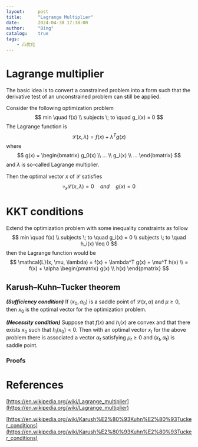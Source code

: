 ```yaml
---
layout:     post
title:      "Lagrange Multiplier"
date:       2024-04-30 17:38:00
author:     "Bing"
catalog:    true
tags:
    - 凸优化
---
```


# Lagrange multiplier
The basic idea is to convert a constrained problem into a form such that the derivative test of an unconstrained problem can still be applied.

Consider the following optimization problem
$$
    min \quad f(x)
    \\
    subjects \; to \quad g_i(x) = 0
$$
The Lagrange function is
$$
    \mathcal{L}(x, \lambda) = f(x) + \lambda^T g(x)
$$
where
$$
    g(x) = \begin{bmatrix}
        g_0(x) \\
        ... \\
        g_i(x) \\
        ...
    \end{bmatrix}
$$
and $\lambda$ is so-called Lagrange multiplier.

Then the optimal vector $x$ of $\mathcal{L}$ satisfies
$$
    \triangledown_x \mathcal{L}(x, \lambda) = 0 \quad and \quad g(x) = 0
$$

# KKT conditions
Extend the optimization problem with some inequality constraints as follow
$$
    min \quad f(x)
    \\
    subjects \; to \quad g_i(x) = 0
    \\
    subjects \; to \quad h_i(x) \leq 0
$$
then the Lagrange function would be
$$
    \mathcal{L}(x, \mu, \lambda) = f(x) + \lambda^T g(x) + \mu^T h(x)
    \\
    = f(x) + \alpha \begin{pmatrix}
        g(x)
        \\
        h(x)
    \end{pmatrix}
$$

## Karush–Kuhn–Tucker theorem
***(Sufficiency condition)***
If $(x_0, \alpha_0)$ is a saddle point of $\mathcal{L}(x, \alpha)$ and $\mu \geq 0$, then $x_0$ is the optimal vector for the optimization problem.

***(Necessity condition)***
Suppose that $f(x)$ and $h_i(x)$ are convex and that there exists $x_0$ such that $h_i(x_0) < 0$. Then with an optimal vector $x_t$ for the above problem there is associated a vector $\alpha_t$ satisfying $\mu_t \geq 0$ and $(x_t, \alpha_t)$ is saddle point.

### Proofs

# References
[https://en.wikipedia.org/wiki/Lagrange_multiplier](https://en.wikipedia.org/wiki/Lagrange_multiplier)

[https://en.wikipedia.org/wiki/Karush%E2%80%93Kuhn%E2%80%93Tucker_conditions](https://en.wikipedia.org/wiki/Karush%E2%80%93Kuhn%E2%80%93Tucker_conditions)